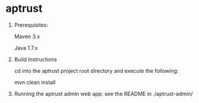 aptrust
=======

1. Prerequisites: 

   Maven 3.x

   Java 1.7.x

2. Build Instructions

    cd into the aptrust project root directory and execute the following:

    mvn clean install

3. Running the aptrust admin web app:  see the README in ./aptrust-admin/
